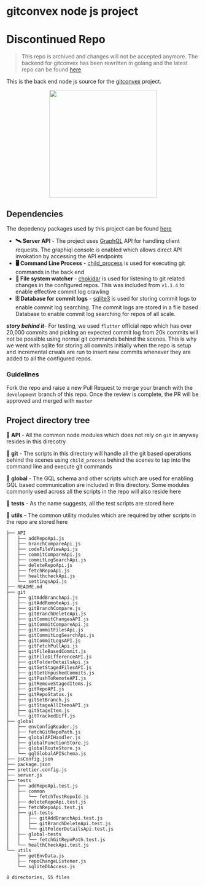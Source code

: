 # gitconvex node js project

# Discontinued Repo

> This repo is archived and changes will not be accepted anymore. The backend for gitconvex has been rewritten in golang and the latest repo can be found [here](https://github.com/neel1996/gitconvex-server)

This is the back end node js source for the [gitconvex](https://github.com/neel1996/gitconvex-package) project.

<p align="center">
    <img src="https://user-images.githubusercontent.com/47709856/87227374-23c91180-c3b8-11ea-80a9-4ff0e9fcb1ec.png" width="280">
</p>

## Dependencies

The depedency packages used by this project can be found [here](https://github.com/neel1996/gitconvex-server/network/dependencies)

- **🛰️ Server API** - The project uses [GraphQL](https://github.com/graphql) API for handling client requests. The graphiql console is enabled which allows direct API invokation by accessing the API endpoints
- **🖥️ Command Line Process** - [child_process](https://nodejs.org/api/child_process.html) is used for executing git commands in the back end
- **🧐 File system watcher** - [chokidar](https://www.npmjs.com/package/chokidar) is used for listening to git related changes in the configured repos. This was included from `v1.1.4` to enable effective commit log crawling 
- **🗄️ Database for commit logs** - [sqlite3](https://www.npmjs.com/package/sqlite3) is used for storing commit logs to enable commit log searching. The commit logs are stored in a file based Database to enable commit log searching for repos of all scale. 
  
***story behind it***- For testing, we used `flutter` official repo which has over 20,000 commits and picking an expected commit log from 20k commits will not be possible using normal git commands behind the scenes. This is why we went with sqlite for storing all commits initially when the repo is setup and incremental crwals are run to insert new commits whenever they are added to all the configured repos.

### Guidelines 

Fork the repo and raise a new Pull Request to merge your branch with the `development` branch of this repo. Once the review is complete, the PR will be approved and merged with `master`

## Project directory tree

**📂 API** - All the common node modules which does not rely on `git` in anyway resides in this direcotry

**📂 git** - The scripts in this directory will handle all the git based operations behind the scenes using `child_process` behind the scenes to tap into the command line and execute git commands

**📂 global** - The GQL schema and other scripts which are used for enabling GQL based communication are included in this directory. Some modules commonly used across all the scripts in the repo will also reside here

**📂 tests** - As the name suggests, all the test scripts are stored here

**📂 utils** - The common utility modules which are required by other scripts in the repo are stored here

```
├── API
│   ├── addRepoApi.js
│   ├── branchCompareApi.js
│   ├── codeFileViewApi.js
│   ├── commitCompareApi.js
│   ├── commitLogSearchApi.js
│   ├── deleteRepoApi.js
│   ├── fetchRepoApi.js
│   ├── healthcheckApi.js
│   └── settingsApi.js
├── README.md
├── git
│   ├── gitAddBranchApi.js
│   ├── gitAddRemoteApi.js
│   ├── gitBranchCompare.js
│   ├── gitBranchDeleteApi.js
│   ├── gitCommitChangesAPI.js
│   ├── gitCommitCompareApi.js
│   ├── gitCommitFilesApi.js
│   ├── gitCommitLogSearchApi.js
│   ├── gitCommitLogsAPI.js
│   ├── gitFetchPullApi.js
│   ├── gitFileBasedCommit.js
│   ├── gitFileDifferenceAPI.js
│   ├── gitFolderDetailsApi.js
│   ├── gitGetStagedFilesAPI.js
│   ├── gitGetUnpushedCommits.js
│   ├── gitPushToRemoteAPI.js
│   ├── gitRemoveStagedItems.js
│   ├── gitRepoAPI.js
│   ├── gitRepoStatus.js
│   ├── gitSetBranch.js
│   ├── gitStageAllItemsAPI.js
│   ├── gitStageItem.js
│   └── gitTrackedDiff.js
├── global
│   ├── envConfigReader.js
│   ├── fetchGitRepoPath.js
│   ├── globalAPIHandler.js
│   ├── globalFunctionStore.js
│   ├── globalRouteStore.js
│   └── gqlGlobalAPISchema.js
├── jsConfig.json
├── package.json
├── prettier.config.js
├── server.js
├── tests
│   ├── addRepoApi.test.js
│   ├── common
│   │   └── fetchTestRepoId.js
│   ├── deleteRepoApi.test.js
│   ├── fetchRepoApi.test.js
│   ├── git-tests
│   │   ├── gitAddBranchApi.test.js
│   │   ├── gitBranchDeleteApi.test.js
│   │   └── gitFolderDetailsApi.test.js
│   ├── global-tests
│   │   └── fetchGitRepoPath.test.js
│   └── healthCheckApi.test.js
└── utils
    ├── getEnvData.js
    ├── repoChangeListener.js
    └── sqliteDbAccess.js

8 directories, 55 files
    
```

